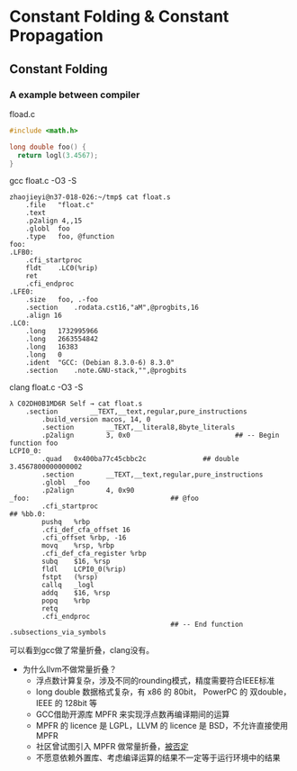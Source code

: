 # Constant Folding & Constant Propagation

## Constant Folding

### A example between compiler

fload.c

```c
#include <math.h>

long double foo() {
  return logl(3.4567);
}
```

gcc float.c -O3 -S

```shell
zhaojieyi@n37-018-026:~/tmp$ cat float.s
	.file	"float.c"
	.text
	.p2align 4,,15
	.globl	foo
	.type	foo, @function
foo:
.LFB0:
	.cfi_startproc
	fldt	.LC0(%rip)
	ret
	.cfi_endproc
.LFE0:
	.size	foo, .-foo
	.section	.rodata.cst16,"aM",@progbits,16
	.align 16
.LC0:
	.long	1732995966
	.long	2663554842
	.long	16383
	.long	0
	.ident	"GCC: (Debian 8.3.0-6) 8.3.0"
	.section	.note.GNU-stack,"",@progbits
```

clang float.c -O3 -S

```shell
λ C02DH0B1MD6R Self → cat float.s
    .section        __TEXT,__text,regular,pure_instructions
        .build_version macos, 14, 0
        .section        __TEXT,__literal8,8byte_literals
        .p2align        3, 0x0                          ## -- Begin function foo
LCPI0_0:
        .quad   0x400ba77c45cbbc2c              ## double 3.4567800000000002
        .section        __TEXT,__text,regular,pure_instructions
        .globl  _foo
        .p2align        4, 0x90
_foo:                                   ## @foo
        .cfi_startproc
## %bb.0:
        pushq   %rbp
        .cfi_def_cfa_offset 16
        .cfi_offset %rbp, -16
        movq    %rsp, %rbp
        .cfi_def_cfa_register %rbp
        subq    $16, %rsp
        fldl    LCPI0_0(%rip)
        fstpt   (%rsp)
        callq   _logl
        addq    $16, %rsp
        popq    %rbp
        retq
        .cfi_endproc
                                        ## -- End function
.subsections_via_symbols
```

可以看到gcc做了常量折叠，clang没有。

- 为什么llvm不做常量折叠？
  - 浮点数计算复杂，涉及不同的rounding模式，精度需要符合IEEE标准
  - long double 数据格式复杂，有 x86 的 80bit， PowerPC 的 双double，IEEE 的 128bit 等
  - GCC借助开源库 MPFR 来实现浮点数再编译期间的运算
  - MPFR 的 licence 是 LGPL，LLVM 的 licence 是 BSD，不允许直接使用 MPFR
  - 社区曾试图引入 MPFR 做常量折叠，[被否定](https://lists.llvm.org/pipermail/llvm-dev/2016-April/097936.html)
  - 不愿意依赖外置库、考虑编译运算的结果不一定等于运行环境中的结果